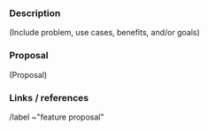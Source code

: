 ### Description

(Include problem, use cases, benefits, and/or goals)

### Proposal

(Proposal)

### Links / references

/label ~"feature proposal"
